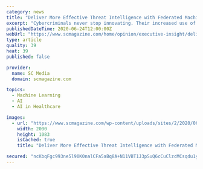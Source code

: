 ```yaml
---
category: news
title: "Deliver More Effective Threat Intelligence with Federated Machine Learning"
excerpt: "Cybercriminals never stop innovating. Their increased use of automated and scripted attacks that increase speed and scale makes them more sophisticated"
publishedDateTime: 2020-06-24T12:00:00Z
webUrl: "https://www.scmagazine.com/home/opinion/executive-insight/deliver-more-effective-threat-intelligence-with-federated-machine-learning/"
type: article
quality: 39
heat: 39
published: false

provider:
  name: SC Media
  domain: scmagazine.com

topics:
  - Machine Learning
  - AI
  - AI in Healthcare

images:
  - url: "https://www.scmagazine.com/wp-content/uploads/sites/2/2020/06/Opinion_Derek-Manky.jpg"
    width: 2000
    height: 1083
    isCached: true
    title: "Deliver More Effective Threat Intelligence with Federated Machine Learning"

secured: "ncKbqFgc993ne5l90K0nalCFa5aBq8A+N11VBT1J3pSuQ6cCuClzcMCsqdu1yxR7bLc2le6Yg0joNms69hYmNJTpWLjNPA8FU906H3EX4VQTXqNAP2yS6GBOxA7qm0NQgsvvdZ6biic7F3RckRzzYqgGDTcbal1l9bqXXE9EiF8MvbxG32ttzZa5QoUherY5QPt9PD8JTItCzryDy9+OGTpGByiLePa12OZUs3kEP75bCVPV0RZt4mcu532PjWqzDWxpy7ZY0ZsfSbenqsEW8fINDvT9JF1RYZxICgk2kcjjaYCG1sWKqvbfS4EQMSBLJKaaImGGGcEwpZsG2aom0Q==;CA57dljJ4fxEhW8r+Hb0ag=="
---
```


